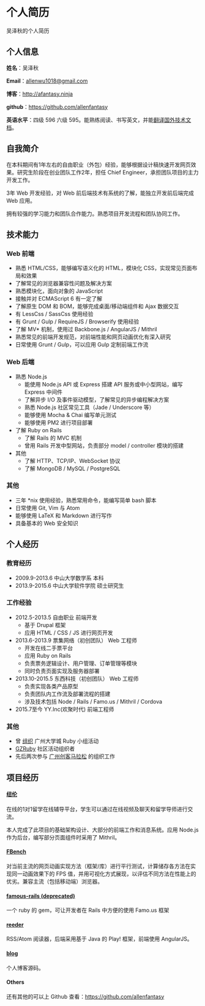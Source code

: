 个人简历
======================
吴泽秋的个人简历

## 个人信息

**姓名**：吴泽秋

**Email**：allenwu1018@gmail.com

**博客**：http://afantasy.ninja

**github**：https://github.com/allenfantasy

**英语水平**：四级 596 六级 595。能熟练阅读、书写英文，并能[翻译国外技术文档](https://github.com/allenfantasy/mithril-doc-cn)。

## 自我简介

在本科期间有1年左右的自由职业（外包）经验，能够根据设计稿快速开发网页效果。研究生阶段在创业团队工作2年，担任 Chief Engineer，承担团队项目的主力开发工作。

3年 Web 开发经验，对 Web 前后端技术有系统的了解，能独立开发前后端完成 Web 应用。

拥有较强的学习能力和团队合作能力。熟悉项目开发流程和团队协同工作。

## 技术能力

### Web 前端

* 熟悉 HTML/CSS，能够编写语义化的 HTML，模块化 CSS，实现常见页面布局和效果
* 了解常见的浏览器兼容性问题及解决方案
* 熟悉模块化，面向对象的 JavaScript
* 接触并对 ECMAScript 6 有一定了解
* 了解原生 DOM 和 BOM，能够完成桌面/移动端组件和 Ajax 数据交互
* 有 LessCss / SassCss 使用经验
* 有 Grunt / Gulp / RequireJS / Browserify 使用经验
* 了解 MV* 机制，使用过 Backbone.js / AngularJS / Mithril
* 熟悉常见的前端开发规范，对前端性能和网页动画优化有深入研究
* 日常使用 Grunt / Gulp，可以应用 Gulp 定制前端工作流

### Web 后端

* 熟悉 Node.js
  * 能使用 Node.js API 或 Express 搭建 API 服务或中小型网站，编写 Express 中间件
  * 了解异步 I/O 及事件驱动模型，了解常见的异步编程解决方案
  * 熟悉 Node.js 社区常见工具（Jade / Underscore 等）
  * 能够使用 Mocha & Chai 编写单元测试
  * 能够使用 PM2 进行项目部署
* 了解 Ruby on Rails
  * 了解 Rails 的 MVC 机制
  * 曾用 Rails 开发中型网站，负责部分 model / controller 模块的搭建
* 其他
  * 了解 HTTP、TCP/IP、WebSocket 协议
  * 了解 MongoDB / MySQL / PostgreSQL

### 其他

* 三年 \*nix 使用经验，熟悉常用命令，能编写简单 bash 脚本
* 日常使用 Git, Vim 与 Atom
* 能够使用 LaTeX 和 Markdown 进行写作
* 具备基本的 Web 安全知识

## 个人经历

### 教育经历

* 2009.9-2013.6 中山大学数学系 本科
* 2013.9-2015.6 中山大学软件学院 硕士研究生

### 工作经验

* 2012.5-2013.5 自由职业 前端开发
  * 基于 Drupal 框架
  * 应用 HTML / CSS / JS 进行网页开发
* 2013.6-2013.9 票集网络（初创团队） Web 工程师
  * 开发在线二手票平台
  * 应用 Ruby on Rails
  * 负责票务逻辑设计、用户管理、订单管理等模块
  * 同时负责页面实现及服务器部署
* 2013.10-2015.5 东西科技（初创团队） Web 工程师
  * 负责实现各类产品原型
  * 负责团队内工作流及部署流程的搭建
  * 涉及技术包括 Node / Rails / Famo.us / Mithril / Cordova
* 2015.7至今 YY.Inc(欢聚时代) 前端工程师

### 其他

* 曾 [组织](https://ruby-china.org/topics/15741) 广州大学城 Ruby 小组活动
* [GZRuby](http://www.gzruby.org) 社区活动组织者
* 先后两次参与 [广州创客马拉松](http://gzhack.io) 的组织工作

## 项目经历

#### [纽伦](http://dxneuron.com/)

在线的1对1留学在线辅导平台，学生可以通过在线视频及聊天和留学导师进行交流。

本人完成了此项目的基础架构设计、大部分的前端工作和消息系统。应用 Node.js 作为后台，编写部分页面组件时采用了 Mithril。

#### [FBench](https://github.com/allenfantasy/FBench)

对当前主流的网页动画实现方法（框架/库）进行平行测试，计算储存各方法在实现同一动画效果下的 FPS 值，并用可视化方式展现，以评估不同方法在性能上的优劣。兼容主流（包括移动端）浏览器。

#### [famous-rails (deprecated)](https://github.com/allenfantasy/famous-rails)

一个 ruby 的 gem，可让开发者在 Rails 中方便的使用 Famo.us 框架

#### [reeder](https://github.com/allenfantasy/reeder)

RSS/Atom 阅读器，后端采用基于 Java 的 Play! 框架，前端使用 AngularJS。

#### [blog](https://github.com/allenfantasy/allenfantasy.github.io)

个人博客源码。

#### Others

还有其他的可以上 Github 查看：https://github.com/allenfantasy
